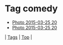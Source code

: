 <!--
title: Tag comedy
date: 2020-06-28T15:26:58.514Z
tags:
-->
# Tag comedy

 * [Photo 2015-03-25 20](114607145132.md)
 * [Photo 2015-03-25 20](114607178244.md)

| [Tags](tags.md) | [Top](index.md) |
